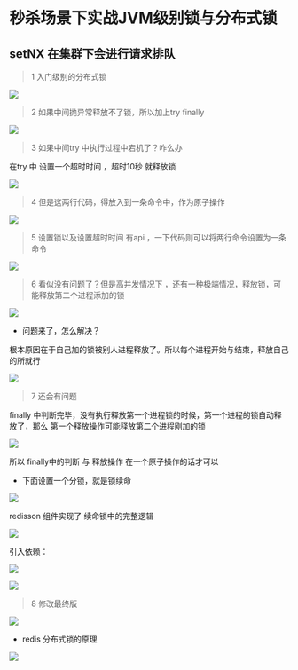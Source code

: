 # 秒杀场景下实战JVM级别锁与分布式锁

## setNX 在集群下会进行请求排队

> 1 入门级别的分布式锁


![](assets/000/01/02/04/04-1610689961146.png)


> 2 如果中间抛异常释放不了锁，所以加上try finally

![](assets/000/01/02/04/04-1610690039391.png)


> 3 如果中间try 中执行过程中宕机了？咋么办

在try 中 设置一个超时时间 ，超时10秒 就释放锁

![](assets/000/01/02/04/04-1610690111088.png)

> 4 但是这两行代码，得放入到一条命令中，作为原子操作

![](assets/000/01/02/04/04-1610690182834.png)

> 5 设置锁以及设置超时时间 有api ，一下代码则可以将两行命令设置为一条命令


![](assets/000/01/02/04/04-1610690225248.png)


> 6 看似没有问题了？但是高并发情况下 ，还有一种极端情况，释放锁，可能释放第二个进程添加的锁

![](assets/000/01/02/04/04-1610690664686.png)

* 问题来了，怎么解决？

根本原因在于自己加的锁被别人进程释放了。所以每个进程开始与结束，释放自己的所就行 


![](assets/000/01/02/04/04-1610690788999.png)


> 7 还会有问题

finally 中判断完毕，没有执行释放第一个进程锁的时候，第一个进程的锁自动释放了，那么 第一个释放操作可能释放第二个进程刚加的锁

![](assets/000/01/02/04/04-1610691717857.png)

所以 finally中的判断 与 释放操作 在一个原子操作的话才可以


* 下面设置一个分锁，就是锁续命

![](assets/000/01/02/04/04-1610691935819.png)



redisson 组件实现了 续命锁中的完整逻辑

![](assets/000/01/02/04/04-1610692807681.png)

引入依赖：

![](assets/000/01/02/04/04-1610692831291.png)




![](assets/000/01/02/04/04-1610693064373.png)

> 8 修改最终版

![](assets/000/01/02/04/04-1610693196511.png)


* redis 分布式锁的原理

![](assets/000/01/02/04/04-1610693421095.png)


